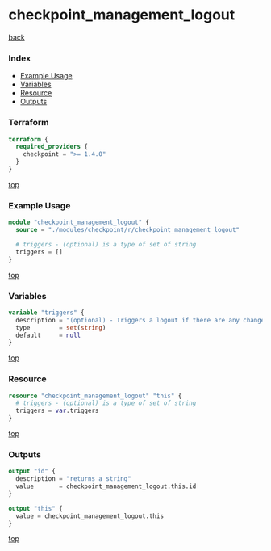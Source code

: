 # checkpoint_management_logout

[back](../checkpoint.md)

### Index

- [Example Usage](#example-usage)
- [Variables](#variables)
- [Resource](#resource)
- [Outputs](#outputs)

### Terraform

```terraform
terraform {
  required_providers {
    checkpoint = ">= 1.4.0"
  }
}
```

[top](#index)

### Example Usage

```terraform
module "checkpoint_management_logout" {
  source = "./modules/checkpoint/r/checkpoint_management_logout"

  # triggers - (optional) is a type of set of string
  triggers = []
}
```

[top](#index)

### Variables

```terraform
variable "triggers" {
  description = "(optional) - Triggers a logout if there are any changes to objects in this list."
  type        = set(string)
  default     = null
}
```

[top](#index)

### Resource

```terraform
resource "checkpoint_management_logout" "this" {
  # triggers - (optional) is a type of set of string
  triggers = var.triggers
}
```

[top](#index)

### Outputs

```terraform
output "id" {
  description = "returns a string"
  value       = checkpoint_management_logout.this.id
}

output "this" {
  value = checkpoint_management_logout.this
}
```

[top](#index)